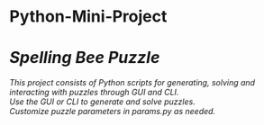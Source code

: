# Python-Mini-Project
# *Spelling Bee Puzzle*
*This project consists of Python scripts for generating, solving and interacting with puzzles through GUI and CLI.<br>
Use the GUI or CLI to generate and solve puzzles.<br>
Customize puzzle parameters in params.py as needed.*
